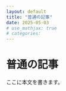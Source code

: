```yaml
---
layout: default
title: "普通の記事"
date: 2025-05-03
# use_mathjax: true
# categories:
---
```


# 普通の記事

ここに本文を書きます。
